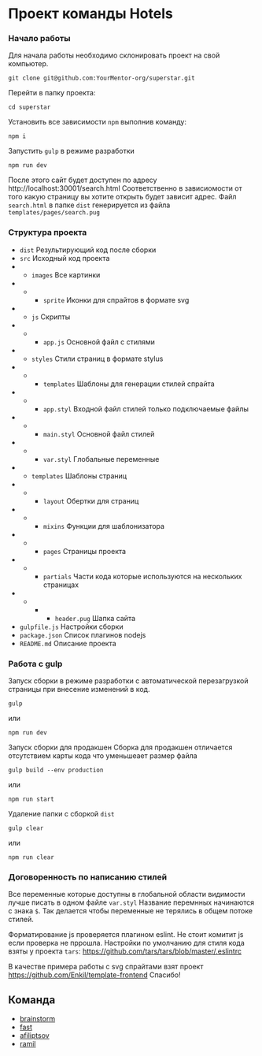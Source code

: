 # Проект команды Hotels

### Начало работы
Для начала работы необходимо склонировать проект на свой компьютер.
```
git clone git@github.com:YourMentor-org/superstar.git
```
Перейти в папку проекта:
```
cd superstar
```
Установить все зависимости `npm` выполнив команду:
```
npm i
```
Запустить `gulp` в режиме разработки
```
npm run dev
```
После этого сайт будет доступен по адресу http://localhost:30001/search.html
Соответственно в зависиомости от того какую страницу вы хотите открыть будет зависит адрес. Файл `search.html` в папке `dist` генерируется из файла `templates/pages/search.pug`

### Структура проекта

- `dist` Результирующий код после сборки
- `src` Исходный код проекта
- - `images` Все картинки
- - - `sprite` Иконки для спрайтов в формате svg
- - `js` Скрипты
- - - `app.js` Основной файл с стилями
- - `styles` Стили страниц в формате stylus
- - - `templates` Шаблоны для генерации стилей спрайта
- - - `app.styl` Входной файл стилей только подключаемые файлы
- - - `main.styl` Основной файл стилей
- - - `var.styl` Глобальные переменные
- - `templates` Шаблоны страниц
- - - `layout` Обертки для страниц
- - -  `mixins` Функции для шаблонизатора
- - -  `pages` Страницы проекта
- - -  `partials` Части кода которые используются на нескольких страницах
- - - - `header.pug` Шапка сайта
- `gulpfile.js` Настройки сборки
- `package.json` Список плагинов nodejs
- `README.md` Описание проекта

### Работа с gulp
Запуск сборки в режиме разработки с автоматической перезагрузкой страницы при внесение изменений в код.
```
gulp
```
или
```
npm run dev
```

Запуск сборки для продакшен
Сборка для продакшен отличается отсутствием карты кода что уменьшеает размер файла

```
gulp build --env production
```
или
```
npm run start
```
Удаление папки с сборкой `dist`
```
gulp clear
```
или
```
npm run clear
```

### Договоренность по написанию стилей

Все переменные которые доступны в глобальной области видимости лучше писать в одном файле `var.styl` Название перемнных начинаются с знака `$`. Так делается чтобы переменные не терялись в общем потоке стилей.



Форматирование js проверяется плагином eslint. Не стоит комитит js если проверка не пррошла. Настройки по умолчанию для стиля кода взяты у проекта `tars`:
https://github.com/tars/tars/blob/master/.eslintrc

В качестве примера работы с svg спрайтами взят проект https://github.com/Enkil/template-frontend
Спасибо!

## Команда
+ [brainstorm](https://github.com/SS-brainstorm/)
+ [fast](https://github.com/FAST-JE)
+ [afiliptsov](https://github.com/afiliptsov)
+ [ramil](https://github.com/rtxrulez)
